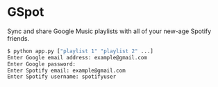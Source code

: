 GSpot
=======

Sync and share Google Music playlists with all of your new-age Spotify friends.

```bash
$ python app.py ["playlist 1" "playlist 2" ...]
Enter Google email address: example@gmail.com
Enter Google password:
Enter Spotify email: example@gmail.com
Enter Spotify username: spotifyuser
```